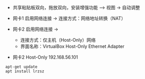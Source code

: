
* 共享粘贴板双向，拖放双向，安装增强功能  -->  视图 -> 自动调整


* 网卡1 启用网络连接 -> 连接方式：网络地址转换（NAT）
* 网卡2 启用网络连接 -> 
  - 连接方式：仅主机（Host-Only）网络
  - 界面名称：VirtualBox Host-Only Ethernet Adapter

* 网卡2 Host-Only    192.168.56.101




`apt-get update`  
`apt install lrzsz`  
